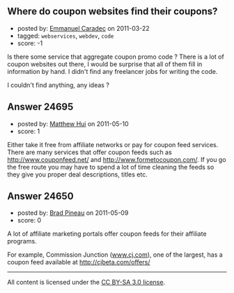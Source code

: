## Where do coupon websites find their coupons?

- posted by: [Emmanuel Caradec](https://stackexchange.com/users/-1/8829-emmanuel-caradec) on 2011-03-22
- tagged: `webservices`, `webdev`, `code`
- score: -1

Is there some service that aggregate coupon promo code ? There is a lot of coupon websites out there, I would be surprise that all of them fill in information by hand. I didn't find any freelancer jobs for writing the code.

I couldn't find anything, any ideas ?


## Answer 24695

- posted by: [Matthew Hui](https://stackexchange.com/users/-1/10272-matthew-hui) on 2011-05-10
- score: 1

Either take it free from affiliate networks or pay for coupon feed services. There are many services that offer coupon feeds such as http://www.couponfeed.net/ and http://www.formetocoupon.com/. If you go the free route you may have to spend a lot of time cleaning the feeds so they give you proper deal descriptions, titles etc.


## Answer 24650

- posted by: [Brad Pineau](https://stackexchange.com/users/-1/10321-brad-pineau) on 2011-05-09
- score: 0

A lot of affiliate marketing portals offer coupon feeds for their affiliate programs.

For example, Commission Junction (www.cj.com), one of the largest, has a coupon feed available at http://cjbeta.com/offers/





---

All content is licensed under the [CC BY-SA 3.0 license](https://creativecommons.org/licenses/by-sa/3.0/).
